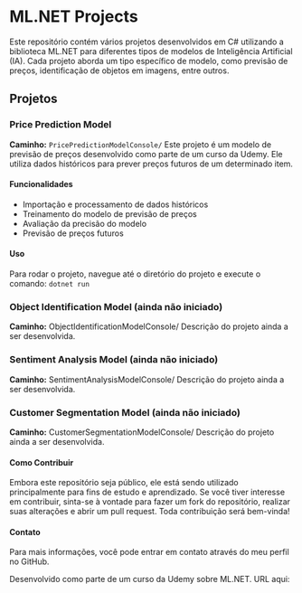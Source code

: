 # ML.NET Projects

Este repositório contém vários projetos desenvolvidos em C# utilizando a biblioteca ML.NET para diferentes tipos de modelos de Inteligência Artificial (IA). Cada projeto aborda um tipo específico de modelo, como previsão de preços, identificação de objetos em imagens, entre outros.

## Projetos

### Price Prediction Model
**Caminho:** `PricePredictionModelConsole/`
Este projeto é um modelo de previsão de preços desenvolvido como parte de um curso da Udemy. Ele utiliza dados históricos para prever preços futuros de um determinado item.

#### Funcionalidades
- Importação e processamento de dados históricos
- Treinamento do modelo de previsão de preços
- Avaliação da precisão do modelo
- Previsão de preços futuros

#### Uso
Para rodar o projeto, navegue até o diretório do projeto e execute o comando:
```dotnet run```


### Object Identification Model (ainda não iniciado)
**Caminho:** ObjectIdentificationModelConsole/
Descrição do projeto ainda a ser desenvolvida.


### Sentiment Analysis Model (ainda não iniciado)
**Caminho:** SentimentAnalysisModelConsole/
Descrição do projeto ainda a ser desenvolvida.


### Customer Segmentation Model (ainda não iniciado)
**Caminho:** CustomerSegmentationModelConsole/
Descrição do projeto ainda a ser desenvolvida.


#### Como Contribuir
Embora este repositório seja público, ele está sendo utilizado principalmente para fins de estudo e aprendizado. Se você tiver interesse em contribuir, sinta-se à vontade para fazer um fork do repositório, realizar suas alterações e abrir um pull request. Toda contribuição será bem-vinda!

#### Contato
Para mais informações, você pode entrar em contato através do meu perfil no GitHub.


Desenvolvido como parte de um curso da Udemy sobre ML.NET.
URL aqui: 
